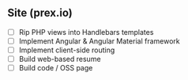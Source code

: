 Site (prex.io)
---

- [ ] Rip PHP views into Handlebars templates
- [ ] Implement Angular & Angular Material framework
- [ ] Implement client-side routing
- [ ] Build web-based resume
- [ ] Build code / OSS page

